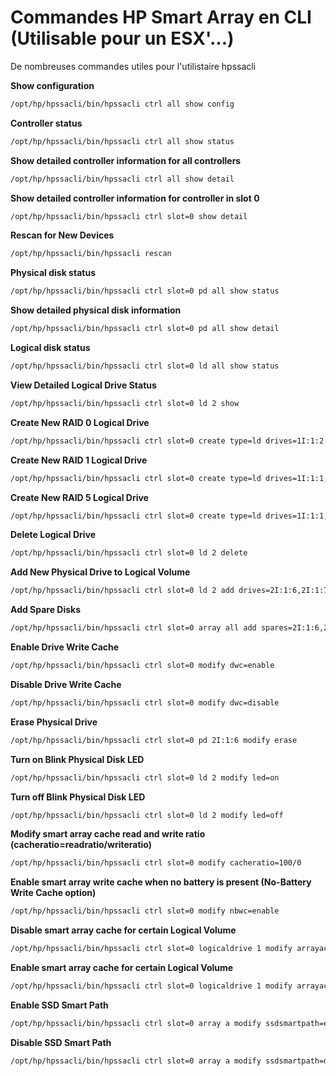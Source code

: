 # Commandes HP Smart Array en CLI (Utilisable pour un ESX'...) 
 
De nombreuses commandes utiles pour l'utilistaire hpssacli 
 
**Show configuration** 
 
``` bash 
/opt/hp/hpssacli/bin/hpssacli ctrl all show config 
``` 
 
**Controller status** 
 
``` bash 
/opt/hp/hpssacli/bin/hpssacli ctrl all show status 
``` 
 
**Show detailed controller information for all controllers** 
 
``` bash 
/opt/hp/hpssacli/bin/hpssacli ctrl all show detail 
``` 
 
**Show detailed controller information for controller in slot 0** 
 
``` bash 
/opt/hp/hpssacli/bin/hpssacli ctrl slot=0 show detail 
``` 
 
**Rescan for New Devices** 
 
``` bash 
/opt/hp/hpssacli/bin/hpssacli rescan 
``` 
 
**Physical disk status** 
 
``` bash 
/opt/hp/hpssacli/bin/hpssacli ctrl slot=0 pd all show status 
``` 
 
**Show detailed physical disk information** 
 
``` bash 
/opt/hp/hpssacli/bin/hpssacli ctrl slot=0 pd all show detail 
``` 
 
**Logical disk status** 
 
``` bash 
/opt/hp/hpssacli/bin/hpssacli ctrl slot=0 ld all show status 
``` 
 
**View Detailed Logical Drive Status** 
 
``` bash 
/opt/hp/hpssacli/bin/hpssacli ctrl slot=0 ld 2 show 
``` 
 
**Create New RAID 0 Logical Drive** 
 
``` bash 
/opt/hp/hpssacli/bin/hpssacli ctrl slot=0 create type=ld drives=1I:1:2 raid=0 
``` 
 
**Create New RAID 1 Logical Drive** 
 
``` bash 
/opt/hp/hpssacli/bin/hpssacli ctrl slot=0 create type=ld drives=1I:1:1,1I:1:2 raid=1 
``` 
 
**Create New RAID 5 Logical Drive** 
 
``` bash 
/opt/hp/hpssacli/bin/hpssacli ctrl slot=0 create type=ld drives=1I:1:1,1I:1:2,2I:1:6,2I:1:7,2I:1:8 raid=5 
``` 
 
**Delete Logical Drive** 
 
``` bash 
/opt/hp/hpssacli/bin/hpssacli ctrl slot=0 ld 2 delete 
``` 
 
**Add New Physical Drive to Logical Volume** 
 
``` bash 
/opt/hp/hpssacli/bin/hpssacli ctrl slot=0 ld 2 add drives=2I:1:6,2I:1:7 
``` 
 
**Add Spare Disks** 
 
``` bash 
/opt/hp/hpssacli/bin/hpssacli ctrl slot=0 array all add spares=2I:1:6,2I:1:7 
``` 
 
**Enable Drive Write Cache** 
 
``` bash 
/opt/hp/hpssacli/bin/hpssacli ctrl slot=0 modify dwc=enable 
``` 
 
**Disable Drive Write Cache** 
 
``` bash 
/opt/hp/hpssacli/bin/hpssacli ctrl slot=0 modify dwc=disable 
``` 
 
**Erase Physical Drive** 
 
``` bash 
/opt/hp/hpssacli/bin/hpssacli ctrl slot=0 pd 2I:1:6 modify erase 
``` 
 
**Turn on Blink Physical Disk LED** 
 
``` bash 
/opt/hp/hpssacli/bin/hpssacli ctrl slot=0 ld 2 modify led=on 
``` 
 
**Turn off Blink Physical Disk LED** 
 
``` bash 
/opt/hp/hpssacli/bin/hpssacli ctrl slot=0 ld 2 modify led=off 
``` 
 
**Modify smart array cache read and write ratio 
(cacheratio=readratio/writeratio)** 
 
``` bash 
/opt/hp/hpssacli/bin/hpssacli ctrl slot=0 modify cacheratio=100/0 
``` 
 
**Enable smart array write cache when no battery is present (No-Battery 
Write Cache option)** 
 
``` bash 
/opt/hp/hpssacli/bin/hpssacli ctrl slot=0 modify nbwc=enable 
``` 
 
**Disable smart array cache for certain Logical Volume** 
 
``` bash 
/opt/hp/hpssacli/bin/hpssacli ctrl slot=0 logicaldrive 1 modify arrayaccelerator=disable 
``` 
 
**Enable smart array cache for certain Logical Volume** 
 
``` bash 
/opt/hp/hpssacli/bin/hpssacli ctrl slot=0 logicaldrive 1 modify arrayaccelerator=enable 
``` 
 
**Enable SSD Smart Path** 
 
``` bash 
/opt/hp/hpssacli/bin/hpssacli ctrl slot=0 array a modify ssdsmartpath=enable 
``` 
 
**Disable SSD Smart Path** 
 
``` bash 
/opt/hp/hpssacli/bin/hpssacli ctrl slot=0 array a modify ssdsmartpath=disable 
``` 
